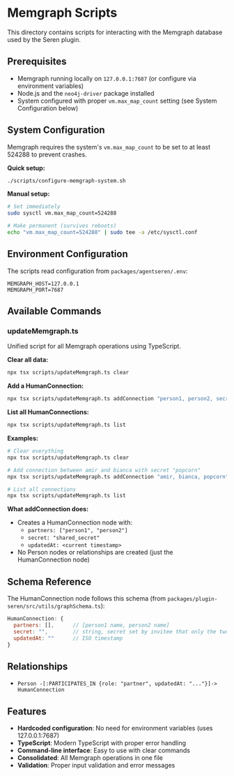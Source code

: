 # Memgraph Scripts

This directory contains scripts for interacting with the Memgraph database used by the Seren plugin.

## Prerequisites

- Memgraph running locally on `127.0.0.1:7687` (or configure via environment variables)
- Node.js and the `neo4j-driver` package installed
- System configured with proper `vm.max_map_count` setting (see System Configuration below)

## System Configuration

Memgraph requires the system's `vm.max_map_count` to be set to at least 524288 to prevent crashes.

**Quick setup:**

```bash
./scripts/configure-memgraph-system.sh
```

**Manual setup:**

```bash
# Set immediately
sudo sysctl vm.max_map_count=524288

# Make permanent (survives reboots)
echo "vm.max_map_count=524288" | sudo tee -a /etc/sysctl.conf
```

## Environment Configuration

The scripts read configuration from `packages/agentseren/.env`:

```
MEMGRAPH_HOST=127.0.0.1
MEMGRAPH_PORT=7687
```

## Available Commands

### updateMemgraph.ts

Unified script for all Memgraph operations using TypeScript.

**Clear all data:**

```bash
npx tsx scripts/updateMemgraph.ts clear
```

**Add a HumanConnection:**

```bash
npx tsx scripts/updateMemgraph.ts addConnection "person1, person2, secret"
```

**List all HumanConnections:**

```bash
npx tsx scripts/updateMemgraph.ts list
```

**Examples:**

```bash
# Clear everything
npx tsx scripts/updateMemgraph.ts clear

# Add connection between amir and bianca with secret "popcorn"
npx tsx scripts/updateMemgraph.ts addConnection "amir, bianca, popcorn"

# List all connections
npx tsx scripts/updateMemgraph.ts list
```

**What addConnection does:**

- Creates a HumanConnection node with:
  - `partners: ["person1", "person2"]`
  - `secret: "shared_secret"`
  - `updatedAt: <current timestamp>`
- No Person nodes or relationships are created (just the HumanConnection node)

## Schema Reference

The HumanConnection node follows this schema (from `packages/plugin-seren/src/utils/graphSchema.ts`):

```javascript
HumanConnection: {
  partners: [],      // [person1 name, person2 name]
  secret: "",        // string, secret set by invitee that only the two know
  updatedAt: ""      // ISO timestamp
}
```

## Relationships

- `Person -[:PARTICIPATES_IN {role: "partner", updatedAt: "..."}]-> HumanConnection`

## Features

- **Hardcoded configuration**: No need for environment variables (uses 127.0.0.1:7687)
- **TypeScript**: Modern TypeScript with proper error handling
- **Command-line interface**: Easy to use with clear commands
- **Consolidated**: All Memgraph operations in one file
- **Validation**: Proper input validation and error messages
